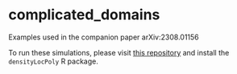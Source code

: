 # complicated_domains
Examples used in the companion paper arXiv:2308.01156

To run these simulations, please visit [this repository](https://github.com/klutchnikoff/densityLocPoly) and install the `densityLocPoly` R package.
